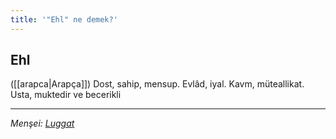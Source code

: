 ```yaml
---
title: '"Ehl" ne demek?'
---
```


## Ehl
([[arapca|Arapça]]) Dost, sahip, mensup. Evlâd, iyal. Kavm, müteallikat. Usta, muktedir ve becerikli

---
*Menşei: [Luggat](https://www.luggat.com/ehl)*